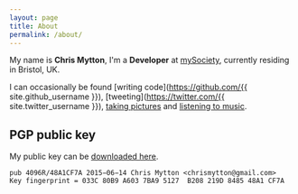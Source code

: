 ```yaml
---
layout: page
title: About
permalink: /about/
---
```


My name is **Chris Mytton**, I'm a **Developer** at [mySociety](https://www.mysociety.org/), currently residing in Bristol, UK.

I can occasionally be found [writing code](https://github.com/{{ site.github_username }}), [tweeting](https://twitter.com/{{ site.twitter_username }}), [taking pictures](http://instagram.com/chrismytton) and [listening to music](https://last.fm/user/mytton).

## PGP public key

My public key can be [downloaded here](/chrismytton.asc).

    pub 4096R/48A1CF7A 2015−06−14 Chris Mytton <chrismytton@gmail.com>
    Key fingerprint = 033C 80B9 A603 7BA9 5127  B208 219D 8485 48A1 CF7A
